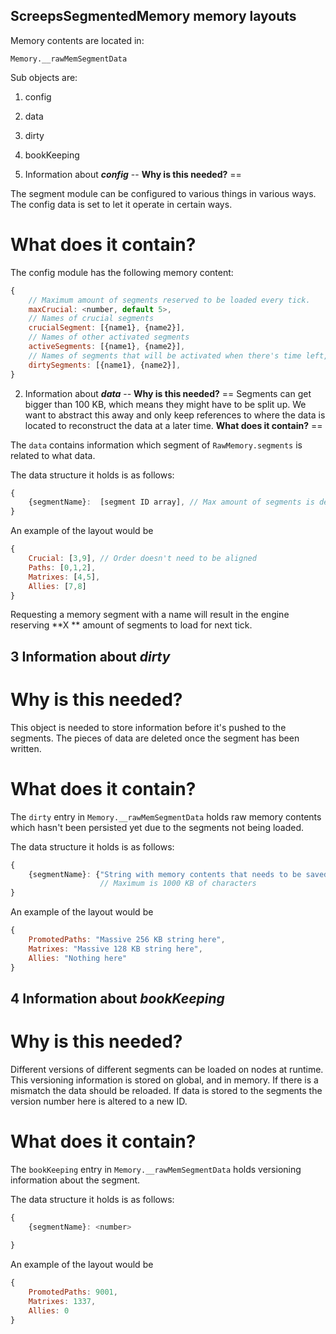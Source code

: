 **ScreepsSegmentedMemory memory layouts**
--

Memory contents are located in:

    Memory.__rawMemSegmentData
    
Sub objects are:
 1. config
 2. data
 3. dirty
 4. bookKeeping

  
1. Information about ***config***
--
**Why is this needed?**
==

The segment module can be configured to various things in various ways. The config data is set to let it operate in certain ways.

**What does it contain?**
==

The config module has the following memory content:
```javascript
{
    // Maximum amount of segments reserved to be loaded every tick.
    maxCrucial: <number, default 5>, 
    // Names of crucial segments
    crucialSegment: [{name1}, {name2}],
    // Names of other activated segments
    activeSegments: [{name1}, {name2}],
    // Names of segments that will be activated when there's time left, to store dirty data.
    dirtySegments: [{name1}, {name2}],
}
```

  
2. Information about ***data***
--
**Why is this needed?**
==
Segments can get bigger than 100 KB, which means they might have to be split up. We want to abstract this away and only keep references to where the data is located to reconstruct the data at a later time.
**What does it contain?**
==

The `data` contains information which segment of `RawMemory.segments` is related to what data. 

The data structure it holds is as follows:
```javascript
{
    {segmentName}:  [segment ID array], // Max amount of segments is defined by maxCrucial configuration
}
```
An example of the layout would be

```javascript
{
    Crucial: [3,9], // Order doesn't need to be aligned
    Paths: [0,1,2],
    Matrixes: [4,5],
    Allies: [7,8]
}
```
Requesting a memory segment with a name will result in the engine reserving **X ** amount of segments to load for next tick.


3 Information about ***dirty***
--

**Why is this needed?**
==

This object is needed to store information before it's pushed to the segments. The pieces of data are deleted once the segment has been written. 

**What does it contain?**
==


The `dirty` entry in `Memory.__rawMemSegmentData` holds raw memory contents which hasn't been persisted yet due to the segments not being loaded.

The data structure it holds is as follows:
```javascript
{
    {segmentName}: {"String with memory contents that needs to be saved"}
                    // Maximum is 1000 KB of characters
}
```
An example of the layout would be

```javascript
{
    PromotedPaths: "Massive 256 KB string here",
    Matrixes: "Massive 128 KB string here",
    Allies: "Nothing here"
}
```
4 Information about *bookKeeping*
--

**Why is this needed?**
==

Different versions of different segments can be loaded on nodes at runtime. This versioning information is stored on global, and in memory. If there is a mismatch the data should be reloaded. If data is stored to the segments the version number here is altered to a new ID.

**What does it contain?**
==

The `bookKeeping` entry in `Memory.__rawMemSegmentData` holds versioning information about the segment.

The data structure it holds is as follows:
```javascript
{
    {segmentName}: <number>
                    
}
```
An example of the layout would be

```javascript
{
    PromotedPaths: 9001,
    Matrixes: 1337,
    Allies: 0
}
```